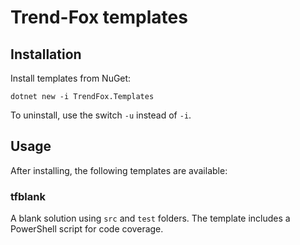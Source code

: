 # Trend-Fox templates
## Installation
Install templates from NuGet:
```
dotnet new -i TrendFox.Templates
```
To uninstall, use the switch `-u` instead of `-i`.

## Usage
After installing, the following templates are available:

### tfblank
A blank solution using `src` and `test` folders. The
template includes a PowerShell script for code coverage.
